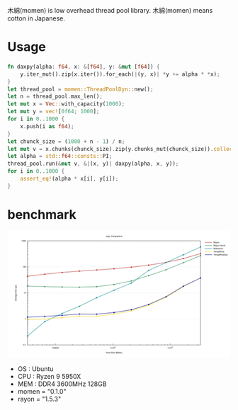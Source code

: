 木綿(momen) is low overhead thread pool library.
木綿(momen) means cotton in Japanese.

# Usage
```rust
fn daxpy(alpha: f64, x: &[f64], y: &mut [f64]) {
    y.iter_mut().zip(x.iter()).for_each(|(y, x)| *y += alpha * *x);
}
let thread_pool = momen::ThreadPoolDyn::new();
let n = thread_pool.max_len();
let mut x = Vec::with_capacity(1000);
let mut y = vec![0f64; 1000];
for i in 0..1000 {
    x.push(i as f64);
}
let chunck_size = (1000 + n - 1) / n;
let mut v = x.chunks(chunck_size).zip(y.chunks_mut(chunck_size)).collect::<Vec<_>>();
let alpha = std::f64::consts::PI;
thread_pool.run(&mut v, &|(x, y)| daxpy(alpha, x, y));
for i in 0..1000 {
    assert_eq!(alpha * x[i], y[i]);
}
```

# benchmark
<img src="image/lines.png">

* OS : Ubuntu
* CPU : Ryzen 9 5950X
* MEM : DDR4 3600MHz 128GB
* momen = "0.1.0"
* rayon = "1.5.3"
